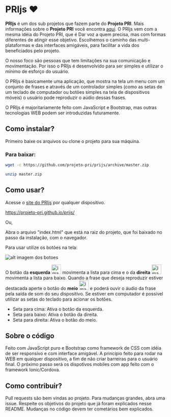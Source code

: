 # PRIjs ❤

**PRIjs** é um dos sub projetos que fazem parte do **Projeto PRI**. Mais informações sobre o **Projeto PRI** você encontra [aqui](https://projeto-pri.github.io/). O PRIjs vem com a mesma idéia do Projeto PRI, que é Dar voz a quem precisa, mas com formas diferentes de atingir esse objetivo. Escolhemos o caminho das multi-plataformas e das interfaces amigáveis, para facilitar a vida dos beneficiados pelo projeto. 

O nosso foco são pessoas que tem limitações na sua comunicação e movimentação. Por isso o PRIjs é desenvolvido para ser simples e utilizar o mínimo de esforço do usuário.

O PRIjs é basicamente uma aplicação, que mostra na tela um menu com um conjunto de frases e através de um controlador simples (como as setas de um teclado de computador ou botões simples na tela de dispositivos móveis) o usuário pode reproduzir o aúdio dessas frases.

O PRIjs é majoritariamente feito com JavaScript e Bootstrap, mas outras tecnologias WEB podem ser introduzidas futuramente.   

## Como instalar?

Primeiro baixe os arquivos ou clone o projeto para sua máquina.

### Para baixar:
```bash
wget -c https://github.com/projeto-pri/prijs/archive/master.zip

unzip master.zip

```

## Como usar?

Acesse o [site do PRIjs](https://projeto-pri.github.io/prijs/) por qualquer dispositivo.

https://projeto-pri.github.io/prijs/

Ou,

Abra o arquivo "index.html" que está na raiz do projeto, que foi baixado no passo da instalação, com o navegador.

Para usar utilize os botões na tela:

![alt imagem dos botoes](https://projeto-pri.github.io/img/prijs/botoes.png)





O botão da **esquerda** <img style="width: auto; height: 30px;" src="https://projeto-pri.github.io/img/prijs/botao_esquerda.png" alt="imagem do botao da esquerda"> movimenta a lista para cima e o da **direita** <img style="width: auto; height: 30px;" src="https://projeto-pri.github.io/img/prijs/botao_direita.png" alt="imagem do botao da direita"> movimenta a lista para baixo.
Quando a frase que deseja reproduzir estiver destacada aperte o botão do **meio** <img style="width: auto; height: 30px;" src="https://projeto-pri.github.io/img/prijs/botao_meio.png" alt="imagem do botao do meio"> e poderá ouvir o áudio da frase pela saída de som do seu dispositivo. Se estiver em computador é possível utilizar as setas do teclado para acionar os botões.

* Seta para cima: Ativa o botão da esquerda.
* Seta para baixo: Ativa o botão da direita.
* Seta para direita: Ativa o botão do meio.


## Sobre o código

Feito com JavaScript puro e Bootstrap como framework de CSS com idéia de ser responsivo e com interface amigável. A princípio feito para rodar na WEB em qualquer dispositivo, a fim de não criar barreiras para o usuário final. O próximo passo será os dispotivos mobiles com app feito com o framework Ionic/Cordova.

## Como contribuir?

Pull requests são bem vindas ao projeto. Para mudanças grandes, abra uma issue.
Respeite os objetivos do projeto que já foram explicados nesse README.
Mudanças no código devem ter cometários bem explicados.

